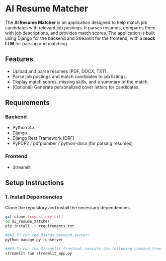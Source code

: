 # AI Resume Matcher

The **AI Resume Matcher** is an application designed to help match job candidates with relevant job postings. It parses resumes, compares them with job descriptions, and provides match scores. The application is built using Django for the backend and Streamlit for the frontend, with a **mock LLM** for parsing and matching.

## Features
- Upload and parse resumes (PDF, DOCX, TXT).
- Parse job postings and match candidates to job listings.
- Display match scores, missing skills, and a summary of the match.
- (Optional) Generate personalized cover letters for candidates.

## Requirements

### Backend
- Python 3.x
- Django
- Django Rest Framework (DRF)
- PyPDF2 / pdfplumber / python-docx (for parsing resumes)

### Frontend
- Streamlit

## Setup Instructions

### 1. Install Dependencies
Clone the repository and install the necessary dependencies.

```bash
git clone [repository-url]
cd ai_resume_matcher
pip install -r requirements.txt

###2.To run the Django backend server:
python manage.py runserver

###3.To run the Streamlit frontend, execute the following command from the frontend directory:
streamlit run streamlit_app.py
